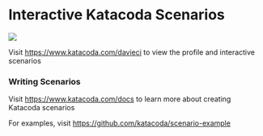 # Interactive Katacoda Scenarios

[![](http://shields.katacoda.com/katacoda/davieci/count.svg)](https://www.katacoda.com/davieci "Get your profile on Katacoda.com")

Visit https://www.katacoda.com/davieci to view the profile and interactive scenarios

### Writing Scenarios
Visit https://www.katacoda.com/docs to learn more about creating Katacoda scenarios

For examples, visit https://github.com/katacoda/scenario-example
